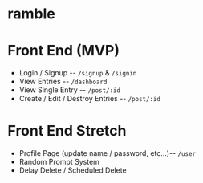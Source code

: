 # ramble

# Front End (MVP)
* Login / Signup -- `/signup` & `/signin`
* View Entries -- `/dashboard`
* View Single Entry -- `/post/:id`
* Create / Edit / Destroy Entries -- `/post/:id`

# Front End Stretch
* Profile Page (update name / password, etc...)-- `/user`
* Random Prompt System
* Delay Delete / Scheduled Delete
